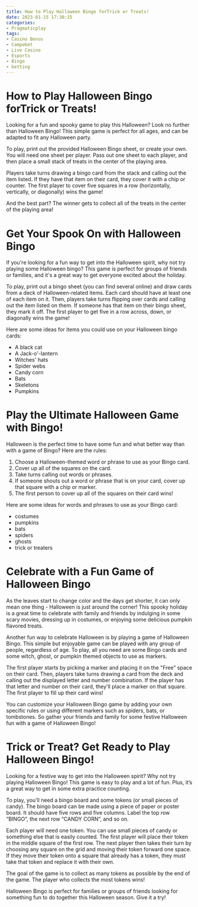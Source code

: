 ```yaml
---
title: How to Play Halloween Bingo forTrick or Treats! 
date: 2023-01-15 17:30:15
categories:
- Pragmaticplay
tags:
- Casino Bonus
- Campobet
- Live Casino
- Esports
- Bingo
- betting
---
```



#  How to Play Halloween Bingo forTrick or Treats! 

Looking for a fun and spooky game to play this Halloween? Look no further than Halloween Bingo! This simple game is perfect for all ages, and can be adapted to fit any Halloween party.

To play, print out the provided Halloween Bingo sheet, or create your own. You will need one sheet per player. Pass out one sheet to each player, and then place a small stack of treats in the center of the playing area.

Players take turns drawing a bingo card from the stack and calling out the item listed. If they have that item on their card, they cover it with a chip or counter. The first player to cover five squares in a row (horizontally, vertically, or diagonally) wins the game!

And the best part? The winner gets to collect all of the treats in the center of the playing area!

#  Get Your Spook On with Halloween Bingo 

If you're looking for a fun way to get into the Halloween spirit, why not try playing some Halloween bingo? This game is perfect for groups of friends or families, and it's a great way to get everyone excited about the holiday.

To play, print out a bingo sheet (you can find several online) and draw cards from a deck of Halloween-related items. Each card should have at least one of each item on it. Then, players take turns flipping over cards and calling out the item listed on them. If someone has that item on their bingo sheet, they mark it off. The first player to get five in a row across, down, or diagonally wins the game!

Here are some ideas for items you could use on your Halloween bingo cards:

- A black cat 
- A Jack-o'-lantern 
- Witches' hats 
- Spider webs 
- Candy corn 
- Bats 
- Skeletons 
- Pumpkins

#  Play the Ultimate Halloween Game with Bingo! 

 Halloween is the perfect time to have some fun and what better way than with a game of Bingo? Here are the rules:

1. Choose a Halloween-themed word or phrase to use as your Bingo card.
2. Cover up all of the squares on the card.
3. Take turns calling out words or phrases.
4. If someone shouts out a word or phrase that is on your card, cover up that square with a chip or marker.
5. The first person to cover up all of the squares on their card wins!

Here are some ideas for words and phrases to use as your Bingo card:

- costumes
- pumpkins
- bats
- spiders
- ghosts
- trick or treaters

#  Celebrate with a Fun Game of Halloween Bingo 

As the leaves start to change color and the days get shorter, it can only mean one thing - Halloween is just around the corner! This spooky holiday is a great time to celebrate with family and friends by indulging in some scary movies, dressing up in costumes, or enjoying some delicious pumpkin flavored treats.

Another fun way to celebrate Halloween is by playing a game of Halloween Bingo. This simple but enjoyable game can be played with any group of people, regardless of age. To play, all you need are some Bingo cards and some witch, ghost, or pumpkin themed objects to use as markers.

The first player starts by picking a marker and placing it on the "Free" space on their card. Then, players take turns drawing a card from the deck and calling out the displayed letter and number combination. If the player has that letter and number on their card, they'll place a marker on that square. The first player to fill up their card wins!

You can customize your Halloween Bingo game by adding your own specific rules or using different markers such as spiders, bats, or tombstones. So gather your friends and family for some festive Halloween fun with a game of Halloween Bingo!

#  Trick or Treat? Get Ready to Play Halloween Bingo!

Looking for a festive way to get into the Halloween spirit? Why not try playing Halloween Bingo! This game is easy to play and a lot of fun. Plus, it’s a great way to get in some extra practice counting.

To play, you’ll need a bingo board and some tokens (or small pieces of candy). The bingo board can be made using a piece of paper or poster board. It should have five rows and five columns. Label the top row “BINGO”, the next row “CANDY CORN”, and so on.

Each player will need one token. You can use small pieces of candy or something else that is easily counted. The first player will place their token in the middle square of the first row. The next player then takes their turn by choosing any square on the grid and moving their token forward one space. If they move their token onto a square that already has a token, they must take that token and replace it with their own.

The goal of the game is to collect as many tokens as possible by the end of the game. The player who collects the most tokens wins!

Halloween Bingo is perfect for families or groups of friends looking for something fun to do together this Halloween season. Give it a try!